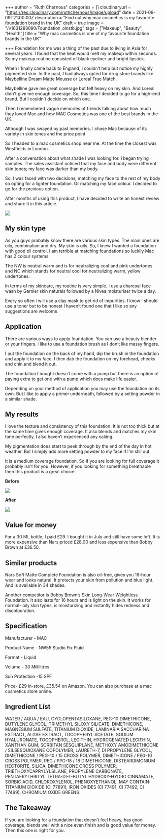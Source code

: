 +++
author = "Ruth Chernous"
categories = []
cloudinaryurl = "https://res.cloudinary.com/ruthchernous/image/upload"
date = 2021-09-09T21:00:00Z
description = "Find out why mac cosmetics is my favourite foundation brand in the UK"
draft = true
image = "/v1631288090/Foundation_olnstb.jpg"
tags = ["Makeup", "Beauty", "Health"]
title = "Why mac cosmetics is one of my favourite foundation brands in the UK"

+++
Foundation for me was a thing of the past due to living in Asia for several years. I found that the heat would melt my makeup within seconds. So my makeup routine consisted of black eyeliner and bright lipstick.

When I finally came back to England, I couldn’t help but notice my highly pigmented skin. In the past, I had always opted for drug store brands like Maybelline Dream Matte Mousse or Loreal True Match.

Maybelline gave me great coverage but felt heavy on my skin. And Loreal didn’t give me enough coverage. So, this time I decided to go for a high-end brand. But I couldn’t decide on which one.

Then I remembered vague memories of friends talking about how much they loved Mac and how MAC Cosmetics was one of the best brands in the UK.

Although I was swayed by past memories. I chose Mac because of its variety in skin tones and the price point.

So I headed to a mac cosmetics shop near me. At the time the closest was Westfields in London.

After a conversation about what shade I was looking for. I began trying samples. The sales assistant noticed that my face and body were different skin tones; my face was darker than my body.

So, I was faced with two decisions, matching my face to the rest of my body so opting for a lighter foundation. Or matching my face colour. I decided to go for the previous option.

After months of using this product, I have decided to write an honest review and share it in this article.

![](https://res.cloudinary.com/ruthchernous/image/upload/v1631287899/Mac_cosmetics_NW55_p46a3n.jpg)

## **My skin type**

As you guys probably know there are various skin types. The main ones are oily, combination and dry. My skin is oily. So, I knew I wanted a foundation with good oil control. I am terrible at matching foundations so luckily Mac has 2 colour systems.

The NW is neutral warm and is for neutralizing cool and pink undertones and NC which stands for neutral cool for neutralizing warm, yellow undertones.

In terms of my skincare, my routine is very simple. I use a charcoal face wash by Garnier skin naturals followed by a Nivea moisturiser twice a day.

Every so often I will use a clay mask to get rid of impurities. I know I should use a toner but to be honest I haven’t found one that I like so any suggestions are welcome.

## **Application**

There are various ways to apply foundation. You can use a beauty blender or your fingers. I like to use a foundation brush as I don’t like messy fingers.

I put the foundation on the back of my hand, dip the brush in the foundation and apply it to my face. I then dab the foundation on my forehead, cheeks and chin and blend it out.

The foundation I bought doesn’t come with a pump but there is an option of paying extra to get one with a pump which does make life easier.

Depending on your method of application you may use the foundation on its own. But I like to apply a primer underneath, followed by a setting powder in a similar shade.

## **My results**

I love the texture and consistency of this foundation. It is not too thick but at the same time gives enough coverage. It also blends and matches my skin tone perfectly. I also haven’t experienced any caking.

My pigmentation does start to peek through by the end of the day in hot weather. But I simply add more setting powder to my face if I'm still out.

It is a medium coverage foundation. So if you are looking for full coverage it probably isn’t for you. However, if you looking for something breathable then this product is a great choice.

**Before**

![](https://res.cloudinary.com/ruthchernous/image/upload/v1631287747/Mac_cosmetics_UK_tlkh8m.jpg)

**After**

![](https://res.cloudinary.com/ruthchernous/image/upload/v1631287786/Mac_cosmetics_Foundation_xzgdkj.jpg)

## **Value for money**

For a 30 ML bottle, I paid £29. I bought it in July and still have some left. It is more expensive than Nars priced £28.00 and less expensive than Bobby Brown at £36.50.

## **Similar products**

Nars Soft Matte Complete Foundation is also oil-free, gives you 16-hour wear and looks natural. It protects your skin from pollution and blue light. And is available in 34 shades.

Another competitor is Bobby Brown’s Skin Long-Wear Weightless Foundation. It also lasts for 16 hours and is light on the skin. It works for normal- oily skin types, is moisturizing and instantly hides redness and discolouration.

## **Specification**

Manufacturer - MAC

Product Name - NW55 Studio Fix Fluid

Format - Liquid

Volume - 30 Millilitres

Sun Protection -15 SPF

Price- £29 in-store, £35.54 on Amazon. You can also purchase at a mac cosmetics store online.

## **Ingredient List**

WATER / AQUA / EAU, CYCLOPENTASILOXANE, PEG-10 DIMETHICONE, BUTYLENE GLYCOL, TRIMETHYL SILOXY SILICATE, DIMETHICONE, MAGNESIUM SULFATE, TITANIUM DIOXIDE, LAMINARIA SACCHARINA EXTRACT, ALGAE EXTRACT, TOCOPHERYL ACETATE, SODIUM HYALURONATE, TOCOPHEROL, LECITHIN, HYDROGENATED LECITHIN, XANTHAN GUM, SORBITAN SESQUIPLANE, METHOXY AMODIMETHICONE / SILSESQUIOXANE COPOLYMER, LAURETH-7, DI PROPYLENE GLYCOL, DIMETHICONE / PEG-10 / 15 CROSS POLYMER, DIMETHICONE / PEG-10 CROSS POLYMER, PEG / PPG-18 / 18 DIMETHICONE, DISTEARDIMONIUM HECTORITE, SILICA, DIMETHICONE CROSS POLYMER, TRIETHOXYCAPRYLYLSILANE, PROPYLENE CARBONATE, PENTAERYTHRITYL TETRA-DI-T-BUTYL HYDROXY-HYDRO CINNAMATE, SORBIC ACID, CHLOROXYLENOL, PHENOXYETHANOL. MAY CONTAIN: TITANIUM DIOXIDE (CI 77891), IRON OXIDES (CI 77491, CI 77492, CI 77499), CHROMIUM OXIDE GREENS

## **The Takeaway**

If you are looking for a foundation that doesn’t feel heavy, has good coverage, blends well with a nice even finish and is good value for money. Then this one is right for you.